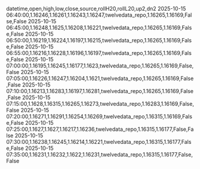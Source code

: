 datetime,open,high,low,close,source,rollH20,rollL20,up2,dn2
2025-10-15 06:40:00,1.16246,1.16261,1.16243,1.16247,twelvedata_repo,1.16265,1.16169,False,False
2025-10-15 06:45:00,1.16248,1.1625,1.16208,1.16221,twelvedata_repo,1.16265,1.16169,False,False
2025-10-15 06:50:00,1.16219,1.16224,1.16197,1.16215,twelvedata_repo,1.16265,1.16169,False,False
2025-10-15 06:55:00,1.16216,1.16228,1.16196,1.16197,twelvedata_repo,1.16265,1.16169,False,False
2025-10-15 07:00:00,1.16195,1.16245,1.16177,1.1623,twelvedata_repo,1.16265,1.16169,False,False
2025-10-15 07:05:00,1.16226,1.16247,1.16204,1.1621,twelvedata_repo,1.16265,1.16169,False,False
2025-10-15 07:10:00,1.16213,1.16283,1.16197,1.16281,twelvedata_repo,1.16265,1.16169,False,False
2025-10-15 07:15:00,1.1628,1.16315,1.16265,1.16273,twelvedata_repo,1.16283,1.16169,False,False
2025-10-15 07:20:00,1.16271,1.16291,1.16254,1.16269,twelvedata_repo,1.16315,1.16169,False,False
2025-10-15 07:25:00,1.1627,1.1627,1.16217,1.16236,twelvedata_repo,1.16315,1.16177,False,False
2025-10-15 07:30:00,1.16238,1.16245,1.16214,1.16221,twelvedata_repo,1.16315,1.16177,False,False
2025-10-15 07:35:00,1.16231,1.16232,1.1622,1.16231,twelvedata_repo,1.16315,1.16177,False,False
